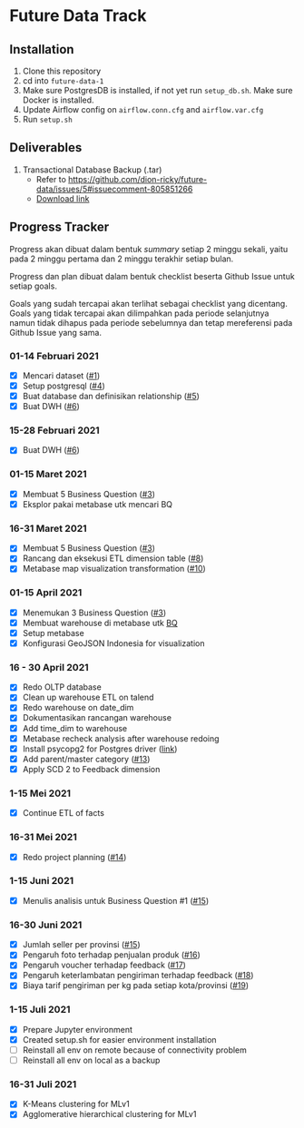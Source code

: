 # Future Data Track

## Installation
1. Clone this repository
2. cd into `future-data-1`
3. Make sure PostgresDB is installed, if not yet run `setup_db.sh`. Make sure Docker is installed.
4. Update Airflow config on `airflow.conn.cfg` and `airflow.var.cfg`
6. Run `setup.sh`

## Deliverables
1. Transactional Database Backup (.tar)
    - Refer to https://github.com/dion-ricky/future-data/issues/5#issuecomment-805851266
    - [Download link](https://storage.googleapis.com/dionricky-static/ecommerce.tar)

## Progress Tracker
Progress akan dibuat dalam bentuk *summary* setiap 2 minggu sekali, yaitu pada 2 minggu pertama dan 2 minggu terakhir setiap bulan.

Progress dan plan dibuat dalam bentuk checklist beserta Github Issue untuk setiap goals.

Goals yang sudah tercapai akan terlihat sebagai checklist yang dicentang. Goals yang tidak tercapai akan dilimpahkan pada periode selanjutnya namun tidak dihapus pada periode sebelumnya dan tetap mereferensi pada Github Issue yang sama.

### 01-14 Februari 2021
- [x] Mencari dataset ([#1](https://github.com/dion-ricky/future-data/issues/1))
- [x] Setup postgresql ([#4](https://github.com/dion-ricky/future-data/issues/4))
- [x] Buat database dan definisikan relationship ([#5](https://github.com/dion-ricky/future-data/issues/5))
- [x] Buat DWH ([#6](https://github.com/dion-ricky/future-data/issues/6))

### 15-28 Februari 2021
- [x] Buat DWH ([#6](https://github.com/dion-ricky/future-data/issues/6))

### 01-15 Maret 2021
- [x] Membuat 5 Business Question ([#3](https://github.com/dion-ricky/future-data/issues/3))
- [x] Eksplor pakai metabase utk mencari BQ

### 16-31 Maret 2021
- [x] Membuat 5 Business Question ([#3](https://github.com/dion-ricky/future-data/issues/3))
- [x] Rancang dan eksekusi ETL dimension table ([#8](https://github.com/dion-ricky/future-data/issues/8))
- [x] Metabase map visualization transformation ([#10](https://github.com/dion-ricky/future-data/issues/10))

### 01-15 April 2021
- [x] Menemukan 3 Business Question ([#3](https://github.com/dion-ricky/future-data/issues/3))
- [x] Membuat warehouse di metabase utk [BQ](https://github.com/dion-ricky/future-data/issues/3#issuecomment-809860470)
- [x] Setup metabase
- [x] Konfigurasi GeoJSON Indonesia for visualization

### 16 - 30 April 2021
- [x] Redo OLTP database
- [x] Clean up warehouse ETL on talend
- [x] Redo warehouse on date_dim
- [x] Dokumentasikan rancangan warehouse
- [x] Add time_dim to warehouse
- [x] Metabase recheck analysis after warehouse redoing
- [x] Install psycopg2 for Postgres driver ([link](https://www.psycopg.org/))
- [x] Add parent/master category ([#13](https://github.com/dion-ricky/future-data/issues/13))
- [x] Apply SCD 2 to Feedback dimension

### 1-15 Mei 2021
- [x] Continue ETL of facts

### 16-31 Mei 2021
- [x] Redo project planning ([#14](https://github.com/dion-ricky/future-data/issues/14))

### 1-15 Juni 2021
- [x] Menulis analisis untuk Business Question #1 ([#15](https://github.com/dion-ricky/future-data-1/issues/15))

### 16-30 Juni 2021
- [x] Jumlah seller per provinsi ([#15](https://github.com/dion-ricky/future-data-1/issues/15))
- [x] Pengaruh foto terhadap penjualan produk ([#16](https://github.com/dion-ricky/future-data-1/issues/16))
- [x] Pengaruh voucher terhadap feedback ([#17](https://github.com/dion-ricky/future-data-1/issues/17))
- [x] Pengaruh keterlambatan pengiriman terhadap feedback ([#18](https://github.com/dion-ricky/future-data-1/issues/18))
- [x] Biaya tarif pengiriman per kg pada setiap kota/provinsi ([#19](https://github.com/dion-ricky/future-data-1/issues/19))

### 1-15 Juli 2021
- [x] Prepare Jupyter environment
- [x] Created setup.sh for easier environment installation
- [ ] Reinstall all env on remote because of connectivity problem
- [ ] Reinstall all env on local as a backup

### 16-31 Juli 2021
- [x] K-Means clustering for MLv1
- [x] Agglomerative hierarchical clustering for MLv1
